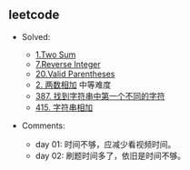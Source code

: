 ## leetcode
- Solved:
  - [1.Two Sum](https://leetcode.com/problems/two-sum/)
  - [7.Reverse Integer](https://leetcode.com/problems/reverse-integer/)
  - [20.Valid Parentheses](https://leetcode.com/problems/valid-parentheses/)
  - [2. 两数相加](https://leetcode-cn.com/problems/add-two-numbers/) 中等难度
  - [387. 找到字符串中第一个不同的字符](https://leetcode-cn.com/problems/first-unique-character-in-a-string/)
  - [415. 字符串相加](https://leetcode-cn.com/problems/add-strings/)


- Comments:

  - day 01: 时间不够，应减少看视频时间。
  - day 02: 刷题时间多了，依旧是时间不够。
